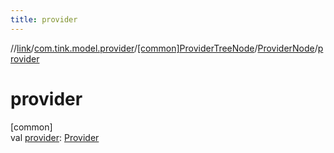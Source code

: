 ```yaml
---
title: provider
---
```

//[link](../../../../index.html)/[com.tink.model.provider](../../index.html)/[[common]ProviderTreeNode](../index.html)/[ProviderNode](index.html)/[provider](provider.html)



# provider



[common]\
val [provider](provider.html): [Provider](../../[common]-provider/index.html)




